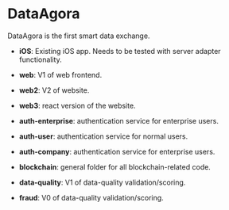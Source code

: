 # DataAgora
DataAgora is the first smart data exchange.

- **iOS**: Existing iOS app. Needs to be tested with server adapter functionality.

- **web**: V1 of web frontend.

- **web2**: V2 of website.

- **web3**: react version of the website.

- **auth-enterprise**: authentication service for enterprise users.

- **auth-user**: authentication service for normal users.

- **auth-company**: authentication service for enterprise users.

- **blockchain**: general folder for all blockchain-related code.

- **data-quality**: V1 of data-quality validation/scoring.

- **fraud**: V0 of data-quality validation/scoring.
